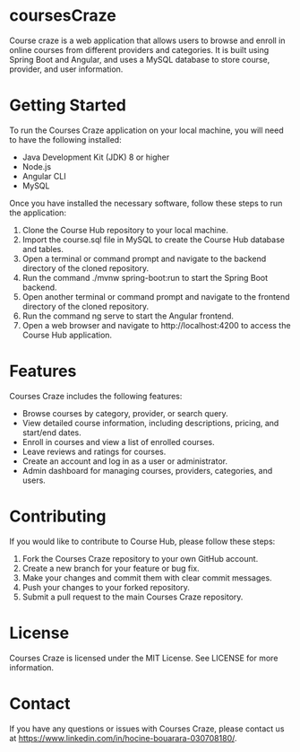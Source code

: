 # coursesCraze
Course craze is a web application that allows users to browse and enroll in online courses from different providers and categories. It is built using Spring Boot and Angular, and uses a MySQL database to store course, provider, and user information.

# Getting Started
To run the Courses Craze application on your local machine, you will need to have the following installed:

* Java Development Kit (JDK) 8 or higher
* Node.js
* Angular CLI
* MySQL

Once you have installed the necessary software, follow these steps to run the application:

1. Clone the Course Hub repository to your local machine.
2. Import the course.sql file in MySQL to create the Course Hub database and tables.
3. Open a terminal or command prompt and navigate to the backend directory of the cloned repository.
4. Run the command ./mvnw spring-boot:run to start the Spring Boot backend.
5. Open another terminal or command prompt and navigate to the frontend directory of the cloned repository.
6. Run the command ng serve to start the Angular frontend.
7. Open a web browser and navigate to http://localhost:4200 to access the Course Hub application.


# Features
Courses Craze includes the following features:

* Browse courses by category, provider, or search query.
* View detailed course information, including descriptions, pricing, and start/end dates.
* Enroll in courses and view a list of enrolled courses.
* Leave reviews and ratings for courses.
* Create an account and log in as a user or administrator.
* Admin dashboard for managing courses, providers, categories, and users.

# Contributing
If you would like to contribute to Course Hub, please follow these steps:

1. Fork the Courses Craze repository to your own GitHub account.
2. Create a new branch for your feature or bug fix.
3. Make your changes and commit them with clear commit messages.
4. Push your changes to your forked repository.
5. Submit a pull request to the main Courses Craze repository.

# License
Courses Craze is licensed under the MIT License. See LICENSE for more information.

# Contact
If you have any questions or issues with Courses Craze, please contact us at https://www.linkedin.com/in/hocine-bouarara-030708180/.
